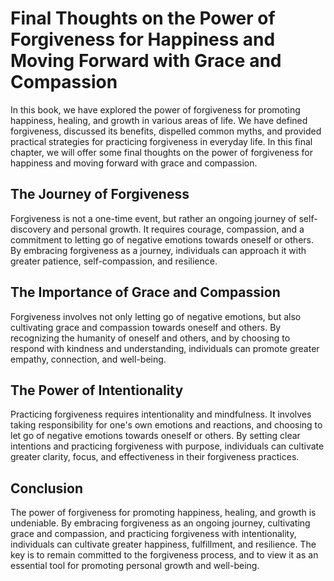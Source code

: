 # Final Thoughts on the Power of Forgiveness for Happiness and Moving Forward with Grace and Compassion

In this book, we have explored the power of forgiveness for promoting happiness, healing, and growth in various areas of life. We have defined forgiveness, discussed its benefits, dispelled common myths, and provided practical strategies for practicing forgiveness in everyday life. In this final chapter, we will offer some final thoughts on the power of forgiveness for happiness and moving forward with grace and compassion.

The Journey of Forgiveness
--------------------------

Forgiveness is not a one-time event, but rather an ongoing journey of self-discovery and personal growth. It requires courage, compassion, and a commitment to letting go of negative emotions towards oneself or others. By embracing forgiveness as a journey, individuals can approach it with greater patience, self-compassion, and resilience.

The Importance of Grace and Compassion
--------------------------------------

Forgiveness involves not only letting go of negative emotions, but also cultivating grace and compassion towards oneself and others. By recognizing the humanity of oneself and others, and by choosing to respond with kindness and understanding, individuals can promote greater empathy, connection, and well-being.

The Power of Intentionality
---------------------------

Practicing forgiveness requires intentionality and mindfulness. It involves taking responsibility for one's own emotions and reactions, and choosing to let go of negative emotions towards oneself or others. By setting clear intentions and practicing forgiveness with purpose, individuals can cultivate greater clarity, focus, and effectiveness in their forgiveness practices.

Conclusion
----------

The power of forgiveness for promoting happiness, healing, and growth is undeniable. By embracing forgiveness as an ongoing journey, cultivating grace and compassion, and practicing forgiveness with intentionality, individuals can cultivate greater happiness, fulfillment, and resilience. The key is to remain committed to the forgiveness process, and to view it as an essential tool for promoting personal growth and well-being.
